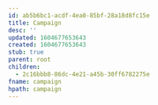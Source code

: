 ```yaml
---
id: ab5b6bc1-acdf-4ea0-85bf-28a18d8fc15e
title: Campaign
desc: ''
updated: 1604677653643
created: 1604677653643
stub: true
parent: root
children:
  - 2c16bbb8-86dc-4e21-a45b-30ff6782275e
fname: campaign
hpath: campaign
---
```



